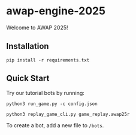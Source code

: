 # awap-engine-2025

Welcome to AWAP 2025!

## Installation

`pip install -r requirements.txt`

## Quick Start

Try our tutorial bots by running:

`python3 run_game.py -c config.json`

`python3 replay_game_cli.py game_replay.awap25r`

To create a bot, add a new file to `/bots`.